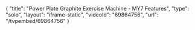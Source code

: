 {
    "title": "Power Plate Graphite Exercise Machine - MY7 Features",
    "type": "solo",
    "layout": "iframe-static",
    "videoId": "69864756",
    "url": "\/tvpembed\/69864756"
}